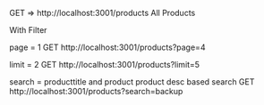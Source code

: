 
GET =>  http://localhost:3001/products
All Products


With Filter

page = 1
GET http://localhost:3001/products?page=4

limit = 2
GET http://localhost:3001/products?limit=5

search = producttitle and product product desc based search
GET http://localhost:3001/products?search=backup



